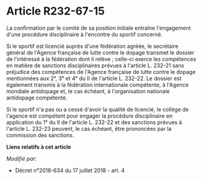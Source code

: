 # Article R232-67-15

La confirmation par le comité de sa position initiale entraîne l'engagement d'une procédure disciplinaire à l'encontre du
sportif concerné.

Si le sportif est licencié auprès d'une fédération agréée, le secrétaire général de l'Agence française de lutte contre le
dopage transmet le dossier de l'intéressé à la fédération dont il relève ; celle-ci exerce les compétences en matière de
sanctions disciplinaires prévues à l'article L. 232-21 sans préjudice des compétences de l'Agence française de lutte contre
le dopage mentionnées aux 2°, 3° et 4° du II de l'article L. 232-22. Le dossier est également transmis à la fédération
internationale compétente, à l'Agence mondiale antidopage et, le cas échéant, à l'organisation nationale antidopage
compétente.

Si le sportif n'a pas ou a cessé d'avoir la qualité de licencié, le collège de l'agence est compétent pour engager la
procédure disciplinaire en application du 1° du II de l'article L. 232-22 et des sanctions prévues à l'article L. 232-23
peuvent, le cas échéant, être prononcées par la commission des sanctions.

**Liens relatifs à cet article**

_Modifié par_:

  - Décret n°2018-634 du 17 juillet 2018 - art. 4
